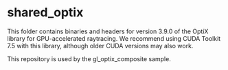 shared_optix
============

This folder contains binaries and headers for version 3.9.0 
of the OptiX library for GPU-accelerated raytracing. We recommend 
using CUDA Toolkit 7.5 with this library, although older CUDA versions 
may also work.

This repository is used by the gl_optix_composite sample.

